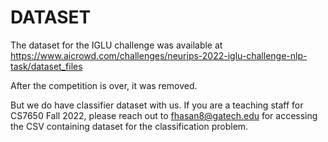 # DATASET

The dataset for the IGLU challenge was available at https://www.aicrowd.com/challenges/neurips-2022-iglu-challenge-nlp-task/dataset_files

After the competition is over, it was removed. 

But we do have classifier dataset with us. If you are a teaching staff for CS7650 Fall 2022, please reach out to fhasan8@gatech.edu for accessing the CSV containing dataset for the classification problem.
